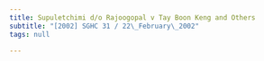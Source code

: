```yaml
---
title: Supuletchimi d/o Rajoogopal v Tay Boon Keng and Others
subtitle: "[2002] SGHC 31 / 22\_February\_2002"
tags: null

---
```


